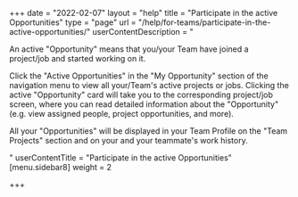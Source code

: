 +++
date = "2022-02-07"
layout = "help"
title = "Participate in the active Opportunities"
type = "page"
url = "/help/for-teams/participate-in-the-active-opportunities/"
userContentDescription = "<p>An active \"Opportunity\" means that you/your Team have joined a project/job and started working on it.</p><p>Click the \"Active Opportunities\" in the \"My Opportunity\" section of the navigation menu to view all your/Team's active projects or jobs. Clicking the active \"Opportunity\" card will take you to the corresponding project/job screen, where you can read detailed information about the \"Opportunity\" (e.g. view assigned people, project opportunities, and more).</p><p>All your \"Opportunities\" will be displayed in your Team Profile on the \"Team Projects\" section and on your and your teammate's work history.</p>"
userContentTitle = "Participate in the active Opportunities"
[menu.sidebar8]
weight = 2

+++
